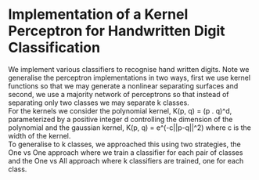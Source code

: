 # Implementation of a Kernel Perceptron for Handwritten Digit Classification
We implement various classifiers to recognise hand written digits. Note we generalise the perceptron implementations in two ways, first we use kernel functions so that we may generate a nonlinear separating surfaces and second, we use a majority network of perceptrons so that instead of separating only two classes we may separate k classes. <br />
For the kernels we consider the polynomial kernel, K(p, q) = (p . q)^d, parameterized by a positive integer d controlling the dimension of the polynomial and the gaussian kernel, K(p, q) = e^(-c||p-q||^2) where c is the width of the kernel. <br />
To generalise to k classes, we approached this using two strategies, the One vs One approach where we train a classifier for each pair of classes and the One vs All approach where k classifiers are trained, one for each class.